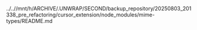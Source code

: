 ../..//mnt/h/ARCHIVE/.UNWRAP/SECOND/backup_repository/20250803_201338_pre_refactoring/cursor_extension/node_modules/mime-types/README.md